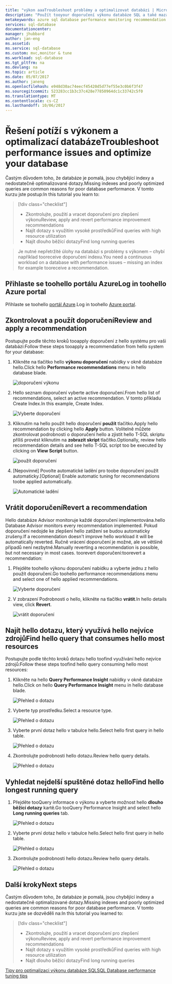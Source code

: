 ```yaml
---
title: "výkon aaaTroubleshoot problémy a optimalizovat databázi | Microsoft Docs"
description: "Použít tooyour doporučení výkonu databáze SQL a také mazat jak hello toogain přehled o výkonu dotazů hello spuštěným pro vaši databázi"
metakeywords: azure sql database performance monitoring recommendation
services: sql-database
documentationcenter: 
manager: jhubbard
author: jan-eng
ms.assetid: 
ms.service: sql-database
ms.custom: mvc,monitor & tune
ms.workload: sql-database
ms.tgt_pltfrm: na
ms.devlang: na
ms.topic: article
ms.date: 05/07/2017
ms.author: janeng
ms.openlocfilehash: e948d30ac74eecf45420d5d77ef55e3c0b6f3f47
ms.sourcegitcommit: 523283cc1b3c37c428e77850964dc1c33742c5f0
ms.translationtype: MT
ms.contentlocale: cs-CZ
ms.lasthandoff: 10/06/2017
---
```

# <a name="troubleshoot-performance-issues-and-optimize-your-database"></a><span data-ttu-id="54f18-103">Řešení potíží s výkonem a optimalizací databáze</span><span class="sxs-lookup"><span data-stu-id="54f18-103">Troubleshoot performance issues and optimize your database</span></span>

<span data-ttu-id="54f18-104">Častým důvodem toho, že databáze je pomalá, jsou chybějící indexy a nedostatečně optimalizované dotazy.</span><span class="sxs-lookup"><span data-stu-id="54f18-104">Missing indexes and poorly optimized queries are common reasons for poor database performance.</span></span> <span data-ttu-id="54f18-105">V tomto kurzu jste postup:</span><span class="sxs-lookup"><span data-stu-id="54f18-105">In this tutorial you learn to:</span></span>
> [!div class="checklist"]
> * <span data-ttu-id="54f18-106">Zkontrolujte, použití a vracet doporučení pro zlepšení výkonu</span><span class="sxs-lookup"><span data-stu-id="54f18-106">Review, apply and revert performance improvement recommendations</span></span>
> * <span data-ttu-id="54f18-107">Najít dotazy s využitím vysoké prostředků</span><span class="sxs-lookup"><span data-stu-id="54f18-107">Find queries with high resource utilization</span></span>
> * <span data-ttu-id="54f18-108">Najít dlouho běžící dotazy</span><span class="sxs-lookup"><span data-stu-id="54f18-108">Find long running queries</span></span>

> <span data-ttu-id="54f18-109">Je nutné nepřetržité úlohy na databázi s problémy s výkonem – chybí například tooreceive doporučení indexu.</span><span class="sxs-lookup"><span data-stu-id="54f18-109">You need a continuous workload on a database with performance issues – missing an index for example tooreceive a recommendation.</span></span>
>

## <a name="log-in-toohello-azure-portal"></a><span data-ttu-id="54f18-110">Přihlaste se toohello portálu Azure</span><span class="sxs-lookup"><span data-stu-id="54f18-110">Log in toohello Azure portal</span></span>

<span data-ttu-id="54f18-111">Přihlaste se toohello [portál Azure](https://portal.azure.com/).</span><span class="sxs-lookup"><span data-stu-id="54f18-111">Log in toohello [Azure portal](https://portal.azure.com/).</span></span>

## <a name="review-and-apply-a-recommendation"></a><span data-ttu-id="54f18-112">Zkontrolovat a použít doporučení</span><span class="sxs-lookup"><span data-stu-id="54f18-112">Review and apply a recommendation</span></span>

<span data-ttu-id="54f18-113">Postupujte podle těchto kroků tooapply doporučení z hello systému pro vaši databázi:</span><span class="sxs-lookup"><span data-stu-id="54f18-113">Follow these steps tooapply a recommendation from hello system for your database:</span></span>

1. <span data-ttu-id="54f18-114">Klikněte na tlačítko hello **výkonu doporučení** nabídky v okně databáze hello.</span><span class="sxs-lookup"><span data-stu-id="54f18-114">Click hello **Performance recommendations** menu in hello database blade.</span></span>

    ![doporučení výkonu](./media/sql-database-performance-tutorial/perf_recommendations.png)

2. <span data-ttu-id="54f18-116">Hello seznam doporučení vyberte active doporučení.</span><span class="sxs-lookup"><span data-stu-id="54f18-116">From hello list of recommendations, select an active recommendation.</span></span> <span data-ttu-id="54f18-117">V tomto příkladu Create Index.</span><span class="sxs-lookup"><span data-stu-id="54f18-117">In this example, Create Index.</span></span>

    ![Vyberte doporučení](./media/sql-database-performance-tutorial/create_index.png)

3. <span data-ttu-id="54f18-119">Kliknutím na hello použít hello doporučení **použít** tlačítko.</span><span class="sxs-lookup"><span data-stu-id="54f18-119">Apply hello recommendation by clicking hello **Apply** button.</span></span> <span data-ttu-id="54f18-120">Volitelně můžete zkontrolovat podrobnosti o doporučení hello a zjistit hello T-SQL skriptu příliš provést kliknutím na **zobrazit skript** tlačítko.</span><span class="sxs-lookup"><span data-stu-id="54f18-120">Optionally, review hello recommendation details and see hello T-SQL script too be executed by clicking on **View Script** button.</span></span>

    ![použít doporučení](./media/sql-database-performance-tutorial/apply.png)

4. <span data-ttu-id="54f18-122">[Nepovinné] Povolte automatické ladění pro toobe doporučení použít automaticky.</span><span class="sxs-lookup"><span data-stu-id="54f18-122">[Optional] Enable automatic tuning for recommendations toobe applied automatically.</span></span>

    ![Automatické ladění](./media/sql-database-performance-tutorial/auto_tuning.png)

## <a name="revert-a-recommendation"></a><span data-ttu-id="54f18-124">Vrátit doporučení</span><span class="sxs-lookup"><span data-stu-id="54f18-124">Revert a recommendation</span></span>

<span data-ttu-id="54f18-125">Hello databáze Advisor monitoruje každé doporučení implementována.</span><span class="sxs-lookup"><span data-stu-id="54f18-125">hello Database Advisor monitors every recommendation implemented.</span></span> <span data-ttu-id="54f18-126">Pokud doporučení nedojde ke zlepšení hello zatížení se budou automaticky zrušeny.</span><span class="sxs-lookup"><span data-stu-id="54f18-126">If a recommendation doesn't improve hello workload it will be automatically reverted.</span></span> <span data-ttu-id="54f18-127">Ručně vrácení doporučení je možné, ale ve většině případů není nezbytné.</span><span class="sxs-lookup"><span data-stu-id="54f18-127">Manually reverting a recommendation is possible, but not necessary in most cases.</span></span> <span data-ttu-id="54f18-128">toorevert doporučení:</span><span class="sxs-lookup"><span data-stu-id="54f18-128">toorevert a recommendation:</span></span>

1. <span data-ttu-id="54f18-129">Přejděte toohello výkonu doporučení nabídku a vyberte jednu z hello použít doporučení.</span><span class="sxs-lookup"><span data-stu-id="54f18-129">Go toohello performance recommendations menu and select one of hello applied recommendations.</span></span>

    ![Vyberte doporučení](./media/sql-database-performance-tutorial/select.png)

2. <span data-ttu-id="54f18-131">V zobrazení Podrobnosti o hello, klikněte na tlačítko **vrátit**.</span><span class="sxs-lookup"><span data-stu-id="54f18-131">In hello details view, click **Revert**.</span></span>

    ![vrátit doporučení](./media/sql-database-performance-tutorial/revert.png)

## <a name="find-hello-query-that-consumes-hello-most-resources"></a><span data-ttu-id="54f18-133">Najít hello dotazu, který využívá hello nejvíce zdrojů</span><span class="sxs-lookup"><span data-stu-id="54f18-133">Find hello query that consumes hello most resources</span></span>

<span data-ttu-id="54f18-134">Postupujte podle těchto kroků dotazu hello toofind využívání hello nejvíce zdrojů:</span><span class="sxs-lookup"><span data-stu-id="54f18-134">Follow these steps toofind hello query consuming hello most resources:</span></span>

1. <span data-ttu-id="54f18-135">Klikněte na hello **Query Performance Insight** nabídky v okně databáze hello.</span><span class="sxs-lookup"><span data-stu-id="54f18-135">Click on hello **Query Performance Insight** menu in hello database blade.</span></span>

    ![Přehled o dotazu](./media/sql-database-performance-tutorial/query_perf_insights.png)

2. <span data-ttu-id="54f18-137">Vyberte typ prostředku.</span><span class="sxs-lookup"><span data-stu-id="54f18-137">Select a resource type.</span></span>

    ![Přehled o dotazu](./media/sql-database-performance-tutorial/select_resource_type.png)

3. <span data-ttu-id="54f18-139">Vyberte první dotaz hello v tabulce hello.</span><span class="sxs-lookup"><span data-stu-id="54f18-139">Select hello first query in hello table.</span></span>

    ![Přehled o dotazu](./media/sql-database-performance-tutorial/select_query.png)

4. <span data-ttu-id="54f18-141">Zkontrolujte podrobnosti hello dotazu.</span><span class="sxs-lookup"><span data-stu-id="54f18-141">Review hello query details.</span></span>

    ![Přehled o dotazu](./media/sql-database-performance-tutorial/query_details.png)

## <a name="find-hello-longest-running-query"></a><span data-ttu-id="54f18-143">Vyhledat nejdelší spuštěné dotaz hello</span><span class="sxs-lookup"><span data-stu-id="54f18-143">Find hello longest running query</span></span>

1. <span data-ttu-id="54f18-144">Přejděte tooQuery informace o výkonu a vyberte možnost hello **dlouho běžící dotazy** kartě.</span><span class="sxs-lookup"><span data-stu-id="54f18-144">Go tooQuery Performance Insight and select hello **Long running queries** tab.</span></span>

    ![Přehled o dotazu](./media/sql-database-performance-tutorial/long_running.png)

3. <span data-ttu-id="54f18-146">Vyberte první dotaz hello v tabulce hello.</span><span class="sxs-lookup"><span data-stu-id="54f18-146">Select hello first query in hello table.</span></span>

    ![Přehled o dotazu](./media/sql-database-performance-tutorial/select_first_query.png)

4. <span data-ttu-id="54f18-148">Zkontrolujte podrobnosti hello dotazu.</span><span class="sxs-lookup"><span data-stu-id="54f18-148">Review hello query details.</span></span>

    ![Přehled o dotazu](./media/sql-database-performance-tutorial/review_query_details.png)



## <a name="next-steps"></a><span data-ttu-id="54f18-150">Další kroky</span><span class="sxs-lookup"><span data-stu-id="54f18-150">Next steps</span></span> 
<span data-ttu-id="54f18-151">Častým důvodem toho, že databáze je pomalá, jsou chybějící indexy a nedostatečně optimalizované dotazy.</span><span class="sxs-lookup"><span data-stu-id="54f18-151">Missing indexes and poorly optimized queries are common reasons for poor database performance.</span></span> <span data-ttu-id="54f18-152">V tomto kurzu jste se dozvěděli na:</span><span class="sxs-lookup"><span data-stu-id="54f18-152">In this tutorial you learned to:</span></span>
> [!div class="checklist"]
> * <span data-ttu-id="54f18-153">Zkontrolujte, použití a vracet doporučení pro zlepšení výkonu</span><span class="sxs-lookup"><span data-stu-id="54f18-153">Review, apply and revert performance improvement recommendations</span></span>
> * <span data-ttu-id="54f18-154">Najít dotazy s využitím vysoké prostředků</span><span class="sxs-lookup"><span data-stu-id="54f18-154">Find queries with high resource utilization</span></span>
> * <span data-ttu-id="54f18-155">Najít dlouho běžící dotazy</span><span class="sxs-lookup"><span data-stu-id="54f18-155">Find long running queries</span></span>

[<span data-ttu-id="54f18-156">Tipy pro optimalizaci výkonu databáze SQL</span><span class="sxs-lookup"><span data-stu-id="54f18-156">SQL Database performance tuning tips</span></span>](https://docs.microsoft.com/azure/sql-database/sql-database-troubleshoot-performance)

